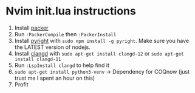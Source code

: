 # Nvim init.lua instructions
1. Install [packer](https://github.com/wbthomason/packer.nvim)
2. Run `:PackerCompile` then `:PackerInstall`
3. Install [pyright](https://github.com/microsoft/pyright) with `sudo npm install -g pyright`. Make sure you have the LATEST version of nodejs. 
4. Install [clangd](https://clangd.llvm.org/installation.html) with `sudo apt-get install clangd-12` or `sudo apt-get install clangd-11` 
5. Run `:LspInstall clangd` to help find it
6. `sudo apt-get install python3-venv` -> Dependency for COQnow (just trust me I spent an hour on this)
7. Profit
